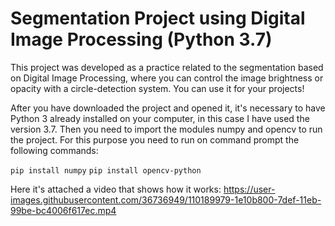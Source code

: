 
# Segmentation Project using Digital Image Processing (Python 3.7)

This project was developed as a practice related to the segmentation based on Digital Image Processing, where you can control the image brightness or opacity with a circle-detection system. You can use it for your projects!

After you have downloaded the project and opened it, it's necessary to have Python 3 already installed on your computer, in this case I have used the version 3.7.
Then you need to import the modules numpy and opencv to run the project. For this purpose you need to run on command prompt the following commands:

``` pip install numpy ```
``` pip install opencv-python ```

Here it's attached a video that shows how it works:
https://user-images.githubusercontent.com/36736949/110189979-1e10b800-7def-11eb-99be-bc4006f617ec.mp4

